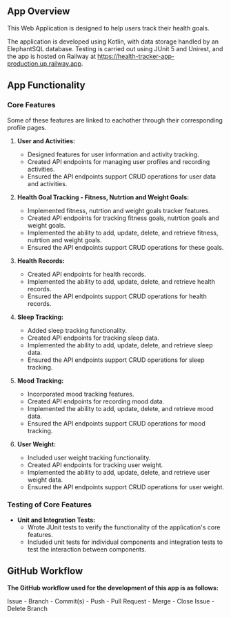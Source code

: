 ## App Overview

This Web Application is designed to help users track their health goals. 

The application is developed using Kotlin, with data storage handled by an ElephantSQL database. Testing is carried out using JUnit 5 and Unirest, and the app is hosted on Railway at https://health-tracker-app-production.up.railway.app.

## App Functionality

### Core Features

Some of these features are linked to eachother through their corresponding profile pages.

1. **User and Activities:**
   - Designed features for user information and activity tracking.
   - Created API endpoints for managing user profiles and recording activities.
   - Ensured the API endpoints support CRUD operations for user data and activities.

2. **Health Goal Tracking - Fitness, Nutrtion and Weight Goals:**
   - Implemented fitness, nutrtion and weight goals tracker features.
   - Created API endpoints for tracking fitness goals, nutrtion goals and weight goals.
   - Implemented the ability to add, update, delete, and retrieve fitness, nutrtion and weight goals.
   - Ensured the API endpoints support CRUD operations for these goals.

3. **Health Records:**
   - Created API endpoints for health records.
   - Implemented the ability to add, update, delete, and retrieve health records.
   - Ensured the API endpoints support CRUD operations for health records.

4. **Sleep Tracking:**
   - Added sleep tracking functionality.
   - Created API endpoints for tracking sleep data.
   - Implemented the ability to add, update, delete, and retrieve sleep data.
   - Ensured the API endpoints support CRUD operations for sleep tracking.

5. **Mood Tracking:**
   - Incorporated mood tracking features.
   - Created API endpoints for recording mood data.
   - Implemented the ability to add, update, delete, and retrieve mood data.
   - Ensured the API endpoints support CRUD operations for mood tracking.

6. **User Weight:**
   - Included user weight tracking functionality.
   - Created API endpoints for tracking user weight.
   - Implemented the ability to add, update, delete, and retrieve user weight data.
   - Ensured the API endpoints support CRUD operations for user weight.

### Testing of Core Features

- **Unit and Integration Tests:**
   - Wrote JUnit tests to verify the functionality of the application's core features.
   - Included unit tests for individual components and integration tests to test the interaction between components.

## GitHub Workflow

**The GitHub workflow used for the development of this app is as follows:**

Issue - Branch - Commit(s) - Push - Pull Request - Merge - Close Issue - Delete Branch
